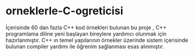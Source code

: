 # orneklerle-C-ogreticisi
İçerisinde 60 dan fazla C++ kod örnekleri bulunan bu proje , C++ programlama diline yeni başlayan bireylere yardımcı olunmak için hazırlanmıştır.
C++ ın temel yapılarının örnekler üzerinde sistem içerisinde bulunan compiler yardımı ile öğrenim sağlanması esas alınmıştır.
